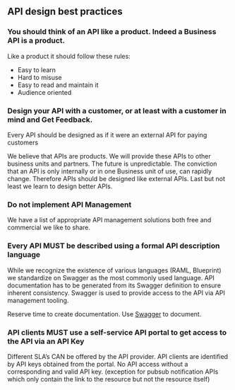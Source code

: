 ## API design best practices

### You should think of an API like a product. Indeed a Business API is a product.

Like a product it should follow these rules:  

- Easy to learn  
- Hard to misuse
- Easy to read and maintain it
- Audience oriented

### Design your API with a customer, or at least with a customer in mind and Get Feedback.

Every API should be designed as if it were an external API for paying customers

We believe that APIs are products. We will provide these APIs to other business units and partners.
The future is unpredictable. The conviction that an API is only internally or in one Business unit of use, can rapidly change.
Therefore APIs should be designed like external APIs. Last but not least we learn to design better APIs.

### Do not implement API Management

We have a list of appropriate API management solutions both free and commercial we like to share.

### Every API MUST be described using a formal API description language

While we recognize the existence of various languages (RAML, Blueprint) we standardize on Swagger as the most commonly used language. 
API documentation has to be generated from its Swagger definition to ensure inherent consistency. Swagger is used to provide access to the API via API management tooling. 

Reserve time to create documentation. Use [Swagger](https://helloreverb.com/developers/swagger "Swagger") to document.

### API clients MUST use a self-service API portal to get access to the API via an API Key

Different SLA’s CAN be offered by the API provider. API clients are identified by API keys obtained from the portal. 
No API access without a corresponding and valid API key. (exception for pubsub notification APIs which only contain the link to the resource but not the resource itself)

 
